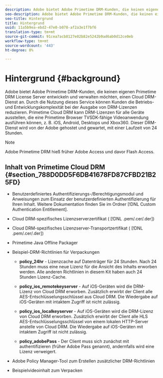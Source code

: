 ```yaml
---
description: Adobe bietet Adobe Primetime DRM-Kunden, die keinen eigenen Primetime DRM License Server entwickeln und verwalten möchten, einen Cloud DRM-Dienst an. Durch die Nutzung dieses Service können Kunden die Betriebs- und Entwicklungskomplexität bei der Ausgabe von DRM-Lizenzen reduzieren. Primetime Cloud DRM kann DRM-Lizenzen für alle Geräte ausstellen, die eine Primetime Browser TVSDK-fähige Videoanwendung ausführen können, z. B. iOS, Android, Desktops und Xbox360. Dieser DRM-Dienst wird von der Adobe gehostet und gewartet, mit einer Laufzeit von 24 Stunden.
seo-description: Adobe bietet Adobe Primetime DRM-Kunden, die keinen eigenen Primetime DRM License Server entwickeln und verwalten möchten, einen Cloud DRM-Dienst an. Durch die Nutzung dieses Service können Kunden die Betriebs- und Entwicklungskomplexität bei der Ausgabe von DRM-Lizenzen reduzieren. Primetime Cloud DRM kann DRM-Lizenzen für alle Geräte ausstellen, die eine Primetime Browser TVSDK-fähige Videoanwendung ausführen können, z. B. iOS, Android, Desktops und Xbox360. Dieser DRM-Dienst wird von der Adobe gehostet und gewartet, mit einer Laufzeit von 24 Stunden.
seo-title: Hintergrund
title: Hintergrund
uuid: 11a5b9ea-ebd2-47e0-b078-af2a3e1f7bf6
translation-type: tm+mt
source-git-commit: 91cea7acb8127e02b82e5242b9ad6ab0d12ce0eb
workflow-type: tm+mt
source-wordcount: '443'
ht-degree: 0%

---
```



# Hintergrund {#background}

Adobe bietet Adobe Primetime DRM-Kunden, die keinen eigenen Primetime DRM License Server entwickeln und verwalten möchten, einen Cloud DRM-Dienst an. Durch die Nutzung dieses Service können Kunden die Betriebs- und Entwicklungskomplexität bei der Ausgabe von DRM-Lizenzen reduzieren. Primetime Cloud DRM kann DRM-Lizenzen für alle Geräte ausstellen, die eine Primetime Browser TVSDK-fähige Videoanwendung ausführen können, z. B. iOS, Android, Desktops und Xbox360. Dieser DRM-Dienst wird von der Adobe gehostet und gewartet, mit einer Laufzeit von 24 Stunden.

>[!NOTE]
>
>Adobe Primetime DRM hieß früher Adobe Access und davor Flash Access.

## Inhalt von Primetime Cloud DRM {#section_788D0DD5F6DB41678FD87CFBD21B25FD}

* Benutzerdefiniertes Authentifizierungs-/Berechtigungsmodul und Anweisungen zum Einsatz der benutzerdefinierten Authentifizierung für Ihren Inhalt. Weitere Dokumentation finden Sie im Ordner [!DNL Custom Authentication Entitlement].
* Cloud DRM-spezifisches Lizenzserverzertifikat ( [!DNL .pem/.cer/.der])

* Cloud DRM-spezifisches Lizenzserver-Transportzertifikat ( [!DNL .pem/.cer/.der])

* Primetime Java Offline Packager
* Beispiel-DRM-Richtlinien für Verpackungen

   * **policy_24hr** - Lizenzcache auf Datenträger für 24 Stunden. Nach 24 Stunden muss eine neue Lizenz für die Ansicht des Inhalts erworben werden. Alle anderen Richtlinien in diesem Kit haben auch 24 Stunden Lizenz-Cache.
   * **policy_ios_remotekeyserver**  - Auf iOS-Geräten wird die DRM-Lizenz von Cloud DRM erworben. Zusätzlich erwirbt der Client alle AES-Entschlüsselungsschlüssel aus Cloud DRM. Die Wiedergabe auf iOS-Geräten mit intaktem Zugriff ist nicht zulässig.

   * **policy_ios_localkeyserver**  - Auf iOS-Geräten wird die DRM-Lizenz von Cloud DRM erworben. Zusätzlich erwirbt der Client alle HLS AES-Entschlüsselungsschlüssel von einem lokalen HTTP-Server anstelle von Cloud DRM. Die Wiedergabe auf iOS-Geräten mit intaktem Zugriff ist nicht zulässig.

   * **policy_adobePass**  - Der Client muss sich zunächst mit authentifizieren (früher Adobe Pass genannt), andernfalls wird eine Lizenz verweigert.

* Adobe Policy Manager-Tool zum Erstellen zusätzlicher DRM-Richtlinien
* Beispielvideoinhalt zum Verpacken

